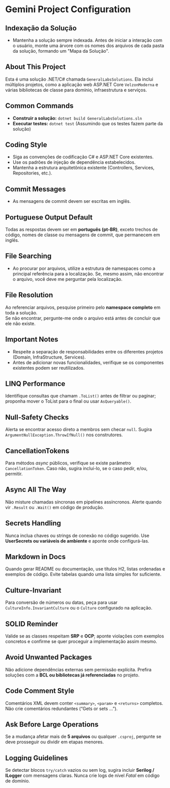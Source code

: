 # Gemini Project Configuration

## Indexação da Solução
- Mantenha a solução sempre indexada. Antes de iniciar a interação com o usuário, monte uma árvore com os nomes dos arquivos de cada pasta da solução, formando um "Mapa da Solução".

## About This Project
Esta é uma solução .NET/C# chamada `GeneralLabsSolutions`. Ela inclui múltiplos projetos, como a aplicação web ASP.NET Core `VelzonModerna` e várias bibliotecas de classe para domínio, infraestrutura e serviços.

## Common Commands
- **Construir a solução:** `dotnet build GeneralLabsSolutions.sln`
- **Executar testes:** `dotnet test` (Assumindo que os testes fazem parte da solução)

## Coding Style
- Siga as convenções de codificação C# e ASP.NET Core existentes.
- Use os padrões de injeção de dependência estabelecidos.
- Mantenha a estrutura arquitetônica existente (Controllers, Services, Repositories, etc.).

## Commit Messages
- As mensagens de commit devem ser escritas em inglês.

## Portuguese Output Default
Todas as respostas devem ser em **português (pt-BR)**, exceto trechos de código, nomes de classe ou mensagens de commit, que permanecem em inglês.

## File Searching
- Ao procurar por arquivos, utilize a estrutura de namespaces como a principal referência para a localização. Se, mesmo assim, não encontrar o arquivo, você deve me perguntar pela localização.

## File Resolution
Ao referenciar arquivos, pesquise primeiro pelo **namespace completo** em toda a solução.  
Se não encontrar, pergunte-me onde o arquivo está antes de concluir que ele não existe.

## Important Notes
- Respeite a separação de responsabilidades entre os diferentes projetos (Domain, InfraStructure, Services).
- Antes de adicionar novas funcionalidades, verifique se os componentes existentes podem ser reutilizados.

## LINQ Performance
Identifique consultas que chamam `.ToList()` antes de filtrar ou paginar; proponha mover o ToList para o final ou usar `AsQueryable()`.

## Null-Safety Checks
Alerta se encontrar acesso direto a membros sem checar `null`. Sugira `ArgumentNullException.ThrowIfNull()` nos construtores.

## CancellationTokens
Para métodos *async* públicos, verifique se existe parâmetro `CancellationToken`. Caso não, sugira incluí-lo, se o caso pedir, e/ou, permitir.

## Async All The Way
Não misture chamadas síncronas em pipelines assíncronos. Alerte quando vir `.Result` ou `.Wait()` em código de produção.

## Secrets Handling
Nunca inclua chaves ou strings de conexão no código sugerido. Use **UserSecrets ou variáveis de ambiente** e aponte onde configurá-las.

## Markdown in Docs
Quando gerar README ou documentação, use títulos H2, listas ordenadas e exemplos de código. Evite tabelas quando uma lista simples for suficiente.

## Culture-Invariant
Para conversão de números ou datas, peça para usar `CultureInfo.InvariantCulture` ou o `Culture` configurado na aplicação.

## SOLID Reminder
Valide se as classes respeitam **SRP** e **OCP**; aponte violações com exemplos concretos e confirme se quer proceguir a implementação assim mesmo.

## Avoid Unwanted Packages
Não adicione dependências externas sem permissão explícita. Prefira soluções com a **BCL ou bibliotecas já referenciadas** no projeto.

## Code Comment Style
Comentários XML devem conter `<summary>`, `<param>` e `<returns>` completos.  
Não crie comentários redundantes (“Gets or sets …”).

## Ask Before Large Operations
Se a mudança afetar mais de **5 arquivos** ou qualquer `.csproj`, pergunte se deve prosseguir ou dividir em etapas menores.

## Logging Guidelines
Se detectar blocos `try/catch` vazios ou sem log, sugira incluir **Serilog / ILogger** com mensagens claras. Nunca crie logs de nível *Fatal* em código de domínio.


